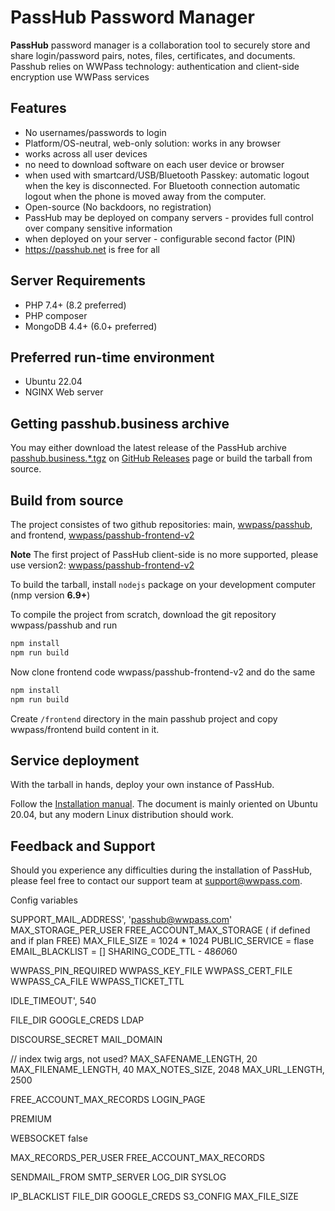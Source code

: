 # PassHub Password Manager

**PassHub** password manager is a collaboration tool to securely store and share login/password pairs, notes, files, certificates, and documents. Passhub relies on WWPass technology: authentication and client-side encryption use WWPass services

## Features

- No usernames/passwords to login
- Platform/OS-neutral, web-only solution: works in any browser
- works across all user devices
- no need to download software on each user device or browser
- when used with smartcard/USB/Bluetooth Passkey: automatic logout when the key is disconnected. For Bluetooth connection automatic logout when the phone is moved away from the computer.
- Open-source (No backdoors, no registration)
- PassHub may be deployed on company servers - provides full control over company sensitive information
- when deployed on your server - configurable second factor (PIN)
- https://passhub.net is free for all

## Server Requirements

- PHP 7.4+ (8.2 preferred)
- PHP composer
- MongoDB 4.4+ (6.0+ preferred)

## Preferred run-time environment

- Ubuntu 22.04
- NGINX Web server

## Getting passhub.business archive

You may either download the latest release of the PassHub archive [passhub.business.\*.tgz](https://github.com/wwpass/passhub/releases/download/v2.0/passhub.business.20220307.tgz) on [GitHub Releases](https://github.com/wwpass/passhub/releases/) page or build the tarball from source.

## Build from source


The project consistes of two github repositories: main, [wwpass/passhub](https://github.com/wwpass/passhub), and frontend, [wwpass/passhub-frontend-v2](https://github.com/wwpass/passhub-frontend-v2)  


**Note** The first project of PassHub client-side is no more supported, please use version2: [wwpass/passhub-frontend-v2](https://github.com/wwpass/passhub-frontend-v2)  


To build the tarball, install `nodejs` package on your development computer (nmp version **6.9+**)

To compile the project from scratch, download the git repository wwpass/passhub and run

```sh
npm install
npm run build
```

Now clone frontend code wwpass/passhub-frontend-v2 and do the same

```sh
npm install
npm run build
```

Create `/frontend` directory in the main passhub project and copy wwpass/frontend build content in it.

## Service deployment

With the tarball in hands, deploy your own instance of PassHub.

Follow the [Installation manual](https://github.com/wwpass/passhub/blob/master/InstallingPassHubOnUbuntu20.04.md). The document is mainly oriented on Ubuntu 20.04, but any modern Linux distribution should work.

## Feedback and Support

Should you experience any difficulties during the installation of PassHub, please feel free to contact our support team at support@wwpass.com.



Config variables

SUPPORT_MAIL_ADDRESS', 'passhub@wwpass.com'
MAX_STORAGE_PER_USER
FREE_ACCOUNT_MAX_STORAGE ( if defined and if plan FREE)
MAX_FILE_SIZE =  1024 * 1024
PUBLIC_SERVICE = flase
EMAIL_BLACKLIST = []
SHARING_CODE_TTL - 48*60*60

WWPASS_PIN_REQUIRED
WWPASS_KEY_FILE
WWPASS_CERT_FILE
WWPASS_CA_FILE
WWPASS_TICKET_TTL

IDLE_TIMEOUT', 540

FILE_DIR
GOOGLE_CREDS
LDAP

DISCOURSE_SECRET
MAIL_DOMAIN

// index twig args, not used?
MAX_SAFENAME_LENGTH, 20
MAX_FILENAME_LENGTH, 40
MAX_NOTES_SIZE, 2048
MAX_URL_LENGTH, 2500

FREE_ACCOUNT_MAX_RECORDS
LOGIN_PAGE

PREMIUM

WEBSOCKET false

MAX_RECORDS_PER_USER
FREE_ACCOUNT_MAX_RECORDS

SENDMAIL_FROM
SMTP_SERVER
LOG_DIR
SYSLOG

IP_BLACKLIST
FILE_DIR
GOOGLE_CREDS
S3_CONFIG
MAX_FILE_SIZE





